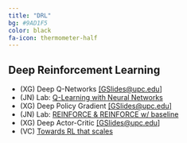 ```yaml
---
title: "DRL"
bg: #9AD1F5
color: black
fa-icon: thermometer-half
---
```


## Deep Reinforcement Learning

* (XG) Deep Q-Networks [[GSlides@upc.edu]][dqn-slides]
* (JN) Lab: [Q-Learning with Neural Networks][Lab-QNN]
* (XG) Deep Policy Gradient [[GSlides@upc.edu]][dpg-slides]
* (JN) Lab: [REINFORCE & REINFORCE w/ baseline][Lab-REINFORCE]
* (XG) Deep Actor-Critic [[GSlides@upc.edu]][dac-slides]
* (VC) [Towards RL that scales][vcampos-arap-2020]


[dqn-slides]: https://docs.google.com/presentation/d/1M0xkCVxTuTfWats5hehpjLaRduyypXz6hY5v79AKHmk/edit?usp=sharing
[dpg-slides]: https://docs.google.com/presentation/d/1pXKvWh2W7ARhz2zX5L7R-CYkHY-RRA6u82oUwX3zzAU/edit?usp=sharing
[dac-slides]: https://docs.google.com/presentation/d/1NdKPnHcr46d0DbXfVBTREZO80739nimGoXFhQ6hvgOc/edit?usp=sharing
[Lab-QNN]:https://github.com/telecombcn-dl/drl-2020/blob/gh-pages/labs/arap_2020_lab01_dqn_todo.ipynb
[Lab-REINFORCE]:https://github.com/telecombcn-dl/drl-2020/blob/gh-pages/labs/arap_2020_lab02_reinforce_todo.ipynb

[vcampos-arap-2020]: https://youtu.be/rZRNHJ_15Bo

